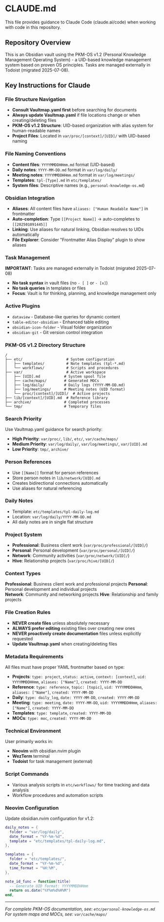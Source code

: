# CLAUDE.md

This file provides guidance to Claude Code (claude.ai/code) when working with code in this repository.

## Repository Overview

This is an Obsidian vault using the PKM-OS v1.2 (Personal Knowledge Management Operating System) - a UID-based knowledge management system based on proven OS principles. Tasks are managed externally in Todoist (migrated 2025-07-08).

## Key Instructions for Claude

### File Structure Navigation

- **Consult Vaultmap.yaml first** before searching for documents
- **Always update Vaultmap.yaml** if file locations change or when creating/deleting files
- **PKM-OS v1.2 Structure**: UID-based organization with alias system for human-readable names
- **Project Files**: Located in `var/proc/[context]/[UID]/` with UID-based naming

### File Naming Conventions

- **Content files**: `YYYYMMDDHHmm.md` format (UID-based)
- **Daily notes**: `YYYY-MM-DD.md` format in `var/log/daily/`
- **Meeting notes**: `YYYYMMDDHHmm.md` format in `var/log/meetings/`
- **Templates**: `tpl-[Type].md` in `etc/templates/`
- **System files**: Descriptive names (e.g., `personal-knowledge-os.md`)

### Obsidian Integration

- **Aliases**: All content files have `aliases: ["Human Readable Name"]` in frontmatter
- **Auto-completion**: Type `[[Project Name]]` → auto-completes to `[[202501091445]]`
- **Linking**: Use aliases for natural linking, Obsidian resolves to UIDs automatically
- **File Explorer**: Consider "Frontmatter Alias Display" plugin to show aliases

### Task Management

**IMPORTANT**: Tasks are managed externally in Todoist (migrated 2025-07-08)

- **No task syntax** in vault files (no `- [ ]` or `- [x]`)
- **No task queries** in templates or files
- **Focus**: Vault is for thinking, planning, and knowledge management only

### Active Plugins

- `dataview` - Database-like queries for dynamic content
- `table-editor-obsidian` - Enhanced table editing
- `obsidian-icon-folder` - Visual folder organization
- `obsidian-git` - Git version control integration

### PKM-OS v1.2 Directory Structure

```
/
├── etc/                    # System configuration
│   ├── templates/          # Note templates (tpl-*.md)
│   └── workflows/          # Scripts and procedures
├── var/                    # Active workspace
│   ├── [UID].md           # System spool file
│   ├── cache/maps/        # Generated MOCs
│   ├── log/daily/         # Daily logs (YYYY-MM-DD.md)
│   ├── log/meetings/      # Meeting notes (UID format)
│   └── proc/[context]/[UID]/  # Active projects
├── lib/[context]/[UID].md  # Reference library
├── archive/               # Completed processes
└── tmp/                   # Temporary files
```

### Search Priority

Use Vaultmap.yaml guidance for search priority:

- **High Priority**: `var/proc/`, `lib/`, `etc/`, `var/cache/maps/`
- **Medium Priority**: `var/log/daily/`, `var/log/meetings/`, `var/[UID].md`
- **Low Priority**: `tmp/`, `archive/`

### Person References

- Use `[[Name]]` format for person references
- Store person notes in `lib/network/[UID].md`
- Creates bidirectional connections automatically
- Use aliases for natural referencing

### Daily Notes

- Template: `etc/templates/tpl-daily-log.md`
- Location: `var/log/daily/YYYY-MM-DD.md`
- All daily notes are in single flat structure

### Project System

- **Professional**: Business client work (`var/proc/professional/[UID]/`)
- **Personal**: Personal development (`var/proc/personal/[UID]/`)
- **Network**: Community activities (`var/proc/network/[UID]/`)
- **Hive**: Relationship projects (`var/proc/hive/[UID]/`)

### Context Types

**Professional**: Business client work and professional projects
**Personal**: Personal development and individual projects  
**Network**: Community and networking projects
**Hive**: Relationship and family projects

### File Creation Rules

- **NEVER create files** unless absolutely necessary
- **ALWAYS prefer editing** existing files over creating new ones
- **NEVER proactively create documentation** files unless explicitly requested
- **Update Vaultmap.yaml** when creating/deleting files

### Metadata Requirements

All files must have proper YAML frontmatter based on type:

- **Projects**: `type: project`, `status: active`, `context: [context]`, `uid: YYYYMMDDHHmm`, `aliases: ["Name"]`, `created: YYYY-MM-DD`
- **Reference**: `type: reference`, `topic: [topic]`, `uid: YYYYMMDDHHmm`, `aliases: ["Name"]`, `created: YYYY-MM-DD`
- **Daily**: `type: daily_log`, `date: YYYY-MM-DD`, `created: YYYY-MM-DD`
- **Meeting**: `type: meeting`, `date: YYYY-MM-DD`, `uid: YYYYMMDDHHmm`, `aliases: ["Name"]`, `created: YYYY-MM-DD`
- **Templates**: `type: template`, `created: YYYY-MM-DD`
- **MOCs**: `type: moc`, `created: YYYY-MM-DD`

### Technical Environment

User primarily works in:

- **Neovim** with obsidian.nvim plugin
- **WezTerm** terminal
- **Todoist** for task management (external)

### Script Commands

- Various analysis scripts in `etc/workflows/` for time tracking and data analysis
- Workflow procedures and automation scripts

### Neovim Configuration

Update obsidian.nvim configuration for v1.2:

```lua
daily_notes = {
  folder = "var/log/daily",
  date_format = "%Y-%m-%d",
  template = "etc/templates/tpl-daily-log.md",
},

templates = {
  folder = "etc/templates/",
  date_format = "%Y-%m-%d",
  time_format = "%H:%M",
},

note_id_func = function(title)
  -- Generate UID format: YYYYMMDDHHmm
  return os.date("%Y%m%d%H%M")
end,
```

---

_For complete PKM-OS documentation, see: `etc/personal-knowledge-os.md`_
_For system maps and MOCs, see: `var/cache/maps/`_